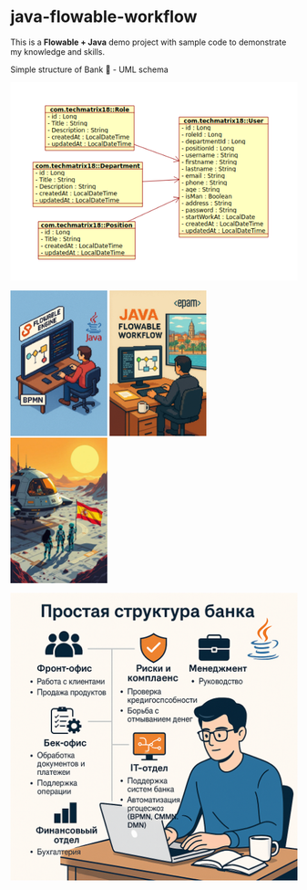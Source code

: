 # java-flowable-workflow

This is a <b>Flowable + Java</b> demo project with sample code to demonstrate my knowledge and skills.  

Simple structure of Bank 🏦 - UML schema

<p align="left">
    <img src="./src/main/resources/mystatic/images/schema1.png" />
</p>

<p align="left">
    <img src="./src/main/resources/mystatic/images/1000000169.png" width="170" />
    <img src="./src/main/resources/mystatic/images/1000000170.png" width="170" />
    <img src="./src/main/resources/mystatic/images/1000000161.jpg" width="170" />
</p>

<p align="left">
    <img src="./src/main/resources/mystatic/images/schema_bank.png" width="550" />
</p>

